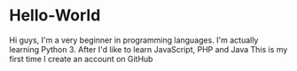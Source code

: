 # Hello-World

Hi guys,
I'm a very beginner in programming languages. I'm actually learning Python 3.
After I'd like to learn JavaScript, PHP and Java
This is my first time I create an account on GitHub
